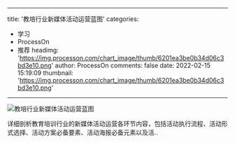 
---
title: '教培行业新媒体活动运营蓝图'
categories: 
 - 学习
 - ProcessOn
 - 推荐
headimg: 'https://img.processon.com/chart_image/thumb/6201ea3be0b34d06c3bd3e10.png'
author: ProcessOn
comments: false
date: 2022-02-15 15:19:09
thumbnail: 'https://img.processon.com/chart_image/thumb/6201ea3be0b34d06c3bd3e10.png'
---

<div>   
<img class="thumb" alt="教培行业新媒体活动运营蓝图" src="https://img.processon.com/chart_image/thumb/6201ea3be0b34d06c3bd3e10.png" referrerpolicy="no-referrer">
<p>详细剖析教育培训行业的新媒体活动运营各环节内容，包括活动执行流程、活动形式选择、活动方案必备要素、活动海报必备元素以及活..</p>  
</div>
            